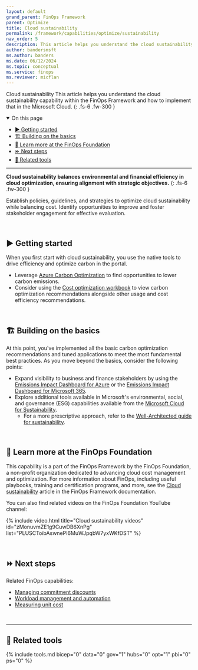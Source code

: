 ```yaml
---
layout: default
grand_parent: FinOps Framework
parent: Optimize
title: Cloud sustainability
permalink: /framework/capabilities/optimize/sustainability
nav_order: 5
description: This article helps you understand the cloud sustainability capability within the FinOps Framework and how to implement that in the Microsoft Cloud.
author: bandersmsft
ms.author: banders
ms.date: 06/12/2024
ms.topic: conceptual
ms.service: finops
ms.reviewer: micflan
---
```


<span class="fs-9 d-block mb-4">Cloud sustainability</span>
This article helps you understand the cloud sustainability capability within the FinOps Framework and how to implement that in the Microsoft Cloud.
{: .fs-6 .fw-300 }

<details open markdown="1">
  <summary class="fs-2 text-uppercase">On this page</summary>

- [▶️ Getting started](#️-getting-started)
- [🏗️ Building on the basics](#️-building-on-the-basics)
- [🍎 Learn more at the FinOps Foundation](#-learn-more-at-the-finops-foundation)
- [⏩ Next steps](#-next-steps)
- [🧰 Related tools](#-related-tools)

</details>

---

<a name="definition"></a>
**Cloud sustainability balances environmental and financial efficiency in cloud optimization, ensuring alignment with strategic objectives.**
{: .fs-6 .fw-300 }

Establish policies, guidelines, and strategies to optimize cloud sustainability while balancing cost. Identify opportunities to improve and foster stakeholder engagement for effective evaluation.

<br>

## ▶️ Getting started

When you first start with cloud sustainability, you use the native tools to drive efficiency and optimize carbon in the portal.

- Leverage [Azure Carbon Optimization](https://learn.microsoft.com/azure/carbon-optimization/overview) to find opportunities to lower carbon emissions.
- Consider using the [Cost optimization workbook](../../../../_optimize/workbooks/optimization/README.md) to view carbon optimization recommendations alongside other usage and cost efficiency recommendations. 
<br>

## 🏗️ Building on the basics

At this point, you've implemented all the basic carbon optimization recommendations and tuned applications to meet the most fundamental best practices. As you move beyond the basics, consider the following points:

- Expand visibility to business and finance stakeholders by using the [Emissions Impact Dashboard for Azure](https://learn.microsoft.com/power-bi/connect-data/service-connect-to-emissions-impact-dashboard) or the [Emissions Impact Dashboard for Microsoft 365](https://learn.microsoft.com/power-bi/connect-data/service-connect-to-emissions-impact-dashboard).
- Explore additional tools available in Microsoft's environmental, social, and governance (ESG) capabilities available from the [Microsoft Cloud for Sustainability](https://learn.microsoft.com/industry/sustainability/overview).
  - For a more prescriptive approach, refer to the [Well-Architected guide for sustainability](https://learn.microsoft.com/industry/well-architected/sustainability).

<br>

## 🍎 Learn more at the FinOps Foundation

This capability is a part of the FinOps Framework by the FinOps Foundation, a non-profit organization dedicated to advancing cloud cost management and optimization. For more information about FinOps, including useful playbooks, training and certification programs, and more, see the [Cloud sustainability](https://www.finops.org/framework/capabilities/cloud-sustainability/) article in the FinOps Framework documentation.

You can also find related videos on the FinOps Foundation YouTube channel:

<!--[!VIDEO https://www.youtube.com/embed/9CuwDB6XnPg?list=PLUSCToibAswnePI6MuWJpqbW7yxWKfDST&pp=iAQB]-->
{% include video.html title="Cloud sustainability videos" id="zMonuvmZE1g9CuwDB6XnPg" list="PLUSCToibAswnePI6MuWJpqbW7yxWKfDST" %}

<br>

## ⏩ Next steps

Related FinOps capabilities:

- [Managing commitment discounts](./commitment-discounts.md)
- [Workload management and automation](./workloads.md)
- [Measuring unit cost](../quantify/unit-economics.md)

<br>

---

## 🧰 Related tools

{% include tools.md bicep="0" data="0" gov="1" hubs="0" opt="1" pbi="0" ps="0" %}

<br>
